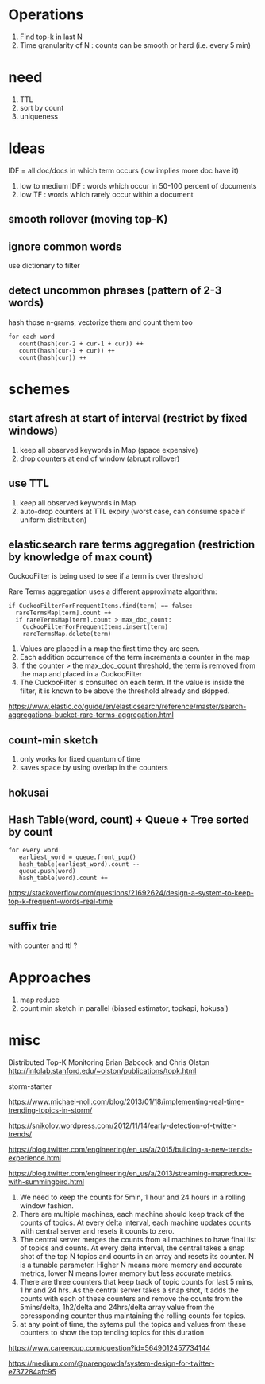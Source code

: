 
# Operations

1. Find top-k in last N
2. Time granularity of N : counts can be smooth or hard (i.e. every 5 min)

# need

1. TTL
2. sort by count 
3. uniqueness

# Ideas

IDF = all doc/docs in which term occurs (low implies more doc have it)

1. low to medium IDF : words which occur in 50-100 percent of documents 
2. low TF : words which rarely occur within a document 

## smooth rollover (moving top-K)

## ignore common words

use dictionary to filter

## detect uncommon phrases (pattern of 2-3 words)

hash those n-grams, vectorize them and count them too

```
for each word
   count(hash(cur-2 + cur-1 + cur)) ++
   count(hash(cur-1 + cur)) ++
   count(hash(cur)) ++
```

# schemes

## start afresh at start of interval (restrict by fixed windows)

1. keep all observed keywords in Map  (space expensive)
1. drop counters at end of window (abrupt rollover)

## use TTL 

1. keep all observed keywords in Map  
1. auto-drop counters at TTL expiry (worst case, can consume space if uniform distribution)

## elasticsearch rare terms aggregation (restriction by knowledge of max count)

CuckooFilter is being used to see if a term is over threshold

Rare Terms aggregation uses a different approximate algorithm:

```
if CuckooFilterForFrequentItems.find(term) == false:
  rareTermsMap[term].count ++
  if rareTermsMap[term].count > max_doc_count:
    CuckooFilterForFrequentItems.insert(term)
    rareTermsMap.delete(term)
```

1. Values are placed in a map the first time they are seen.
1. Each addition occurrence of the term increments a counter in the map
1. If the counter > the max_doc_count threshold, the term is removed from the map and placed in a CuckooFilter
1. The CuckooFilter is consulted on each term. If the value is inside the filter, it is known to be above the threshold already and skipped.

https://www.elastic.co/guide/en/elasticsearch/reference/master/search-aggregations-bucket-rare-terms-aggregation.html

## count-min sketch

1. only works for fixed quantum of time
1. saves space by using overlap in the counters

## hokusai

## Hash Table(word, count) + Queue + Tree sorted by count

```
for every word
   earliest_word = queue.front_pop()
   hash_table(earliest_word).count --
   queue.push(word)
   hash_table(word).count ++
```

https://stackoverflow.com/questions/21692624/design-a-system-to-keep-top-k-frequent-words-real-time

## suffix trie

with counter and ttl ?

# Approaches

1. map reduce
2. count min sketch in parallel (biased estimator, topkapi, hokusai)

# misc

Distributed Top-K Monitoring
Brian Babcock and Chris Olston
http://infolab.stanford.edu/~olston/publications/topk.html

storm-starter

https://www.michael-noll.com/blog/2013/01/18/implementing-real-time-trending-topics-in-storm/

https://snikolov.wordpress.com/2012/11/14/early-detection-of-twitter-trends/

https://blog.twitter.com/engineering/en_us/a/2015/building-a-new-trends-experience.html

https://blog.twitter.com/engineering/en_us/a/2013/streaming-mapreduce-with-summingbird.html

1. We need to keep the counts for 5min, 1 hour and 24 hours in a rolling window fashion.
2. There are multiple machines, each machine should keep track of the counts of topics. At every delta interval, each machine updates counts with central server and resets it counts to zero.
3. The central server merges the counts from all machines to have final list of topics and counts. At every delta interval, the central takes a snap shot of the top N topics and counts in an array and resets its counter. N is a tunable parameter. Higher N means more memory and accurate metrics, lower N means lower memory but less accurate metrics.
4. There are three counters that keep track of topic counts for last 5 mins, 1 hr and 24 hrs. As the central server takes a snap shot, it adds the counts with each of these counters and remove the counts from the 5mins/delta, 1h2/delta and 24hrs/delta array value from the coressponding counter thus maintaining the rolling counts for topics.
5. at any point of time, the sytems pull the topics and values from these counters to show the top tending topics for this duration

https://www.careercup.com/question?id=5649012457734144

https://medium.com/@narengowda/system-design-for-twitter-e737284afc95
